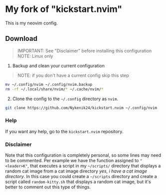 # My fork of "kickstart.nvim"

This is my neovim config.

## Download
> IMPORTANT: See "Disclaimer" before installing this configuration
> NOTE: Linux only
1. Backup and clean your current configuration
> NOTE: if you don't have a current config skip this step
```bash
mv ~/.config/nvim ~/.config/nvim.backup
rm -rf ~/.local/share/nvim/* ~/.cache/nvim/*
```
2. Clone the config to the `~/.config` directory as `nvim`.
```bash
git clone https://github.com/Nykenik24/kickstart.nvim ~/.config/nvim
```

### Help
If you want any help, go to the `kickstart.nvim` repository.

### Disclaimer
Note that this configuration is completely personal, so some lines may need to be commented. Per example we have the function assigned to `"<leader>K"`, that executes a script in my `~/scripts/` directory
that displays a random cat image from a cat image directory *yes, i have a cat image directory*. In this case you could create a `~/scripts` directory and create a script called `random-kitty.sh` that
displays a random cat image, but it's better to comment out this type of things.

